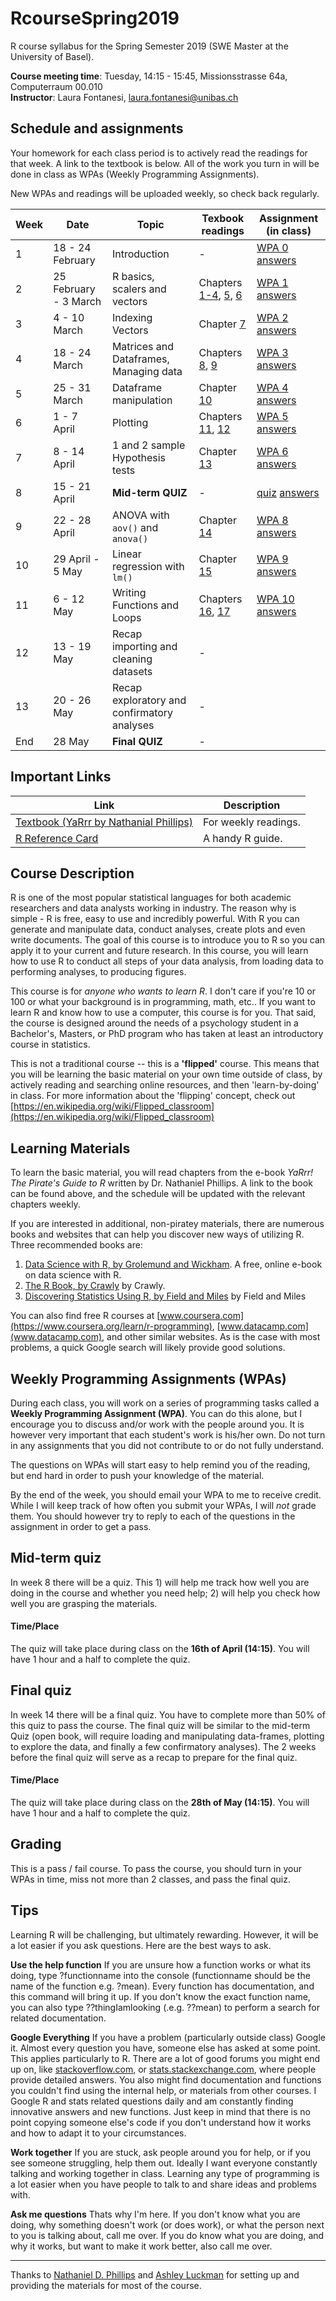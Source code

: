 # RcourseSpring2019
R course syllabus for the Spring Semester 2019 (SWE Master at the University of Basel).

**Course meeting time**: Tuesday, 14:15 - 15:45, Missionsstrasse 64a, Computerraum 00.010 <br/>
**Instructor**: Laura Fontanesi, [laura.fontanesi@unibas.ch](mailto:laura.fontanesi@unibas.ch)


## Schedule and assignments
Your homework for each class period is to actively read the readings for that week. A link to the textbook is below. All of the work you turn in will be done in class as WPAs (Weekly Programming Assignments).

New WPAs and readings will be uploaded weekly, so check back regularly.

| Week | Date | Topic | Texbook readings | Assignment (in class) |
| ------ | ------ | ------------------------ | ----------------- | ---------------------- |
| 1 | 18 - 24 February | Introduction | - | [WPA 0](https://github.com/laurafontanesi/RcourseSpring2019/blob/master/notebooks/wpa_0.ipynb) [answers](https://github.com/laurafontanesi/RcourseSpring2019/blob/master/notebooks/wpa_0_answers.ipynb)|
| 2 | 25 February - 3 March | R basics, scalers and vectors | Chapters [1-4](https://bookdown.org/ndphillips/YaRrr/), [5](https://bookdown.org/ndphillips/YaRrr/scalersvectors.html), [6](https://bookdown.org/ndphillips/YaRrr/vectorfunctions.html) | [WPA 1](https://github.com/laurafontanesi/RcourseSpring2019/blob/master/notebooks/wpa_1.ipynb) [answers](https://github.com/laurafontanesi/RcourseSpring2019/blob/master/notebooks/wpa_1_answers.ipynb)|
| 3 | 4 - 10 March | Indexing Vectors | Chapter [7](https://bookdown.org/ndphillips/YaRrr/vectorindexing.html) | [WPA 2](https://github.com/laurafontanesi/RcourseSpring2019/blob/master/notebooks/wpa_2.ipynb) [answers](https://github.com/laurafontanesi/RcourseSpring2019/blob/master/notebooks/wpa_2_answers.ipynb)|
| 4 | 18 - 24 March | Matrices and Dataframes, Managing data | Chapters [8](https://bookdown.org/ndphillips/YaRrr/matricesdataframes.html), [9](https://bookdown.org/ndphillips/YaRrr/importingdata.html) | [WPA 3](https://github.com/laurafontanesi/RcourseSpring2019/blob/master/notebooks/wpa_3.ipynb) [answers](https://github.com/laurafontanesi/RcourseSpring2019/blob/master/notebooks/wpa_3_answers.ipynb)|
| 5 | 25 - 31 March | Dataframe manipulation | Chapter [10](https://bookdown.org/ndphillips/YaRrr/advanceddataframe.html) | [WPA 4](https://github.com/laurafontanesi/RcourseSpring2019/blob/master/notebooks/wpa_4.ipynb) [answers](https://github.com/laurafontanesi/RcourseSpring2019/blob/master/notebooks/wpa_4_answers.ipynb) |
| 6 | 1 - 7 April | Plotting | Chapters [11](https://bookdown.org/ndphillips/YaRrr/plotting1.html),  [12](https://bookdown.org/ndphillips/YaRrr/plotting2.html) | [WPA 5](https://github.com/laurafontanesi/RcourseSpring2019/blob/master/notebooks/wpa_5.ipynb) [answers](https://github.com/laurafontanesi/RcourseSpring2019/blob/master/notebooks/wpa_5_answers.ipynb)|
| 7 | 8 - 14 April | 1 and 2 sample Hypothesis tests | Chapter [13](https://bookdown.org/ndphillips/YaRrr/htests.html) |  [WPA 6](https://github.com/laurafontanesi/RcourseSpring2019/blob/master/notebooks/wpa_6.ipynb) [answers](https://github.com/laurafontanesi/RcourseSpring2019/blob/master/notebooks/wpa_6_answers.ipynb)|
| 8 | 15 - 21 April | **Mid-term QUIZ** | - | [quiz](https://github.com/laurafontanesi/RcourseSpring2019/blob/master/notebooks/quiz_April16_2019.ipynb) [answers](https://github.com/laurafontanesi/RcourseSpring2019/blob/master/notebooks/quiz_April16_2019_answers.ipynb)|
| 9 | 22 - 28 April | ANOVA with `aov()` and `anova()` | Chapter [14](https://bookdown.org/ndphillips/YaRrr/anova.html) | [WPA 8](https://github.com/laurafontanesi/RcourseSpring2019/blob/master/notebooks/wpa_8.ipynb) [answers](https://github.com/laurafontanesi/RcourseSpring2019/blob/master/notebooks/wpa_8_answers.ipynb)|
| 10 | 29 April - 5 May | Linear regression with `lm()` | Chapter [15](https://bookdown.org/ndphillips/YaRrr/regression.html) | [WPA 9](https://github.com/laurafontanesi/RcourseSpring2019/blob/master/notebooks/wpa_9.ipynb) [answers](https://github.com/laurafontanesi/RcourseSpring2019/blob/master/notebooks/wpa_9_answers.ipynb)|
| 11 | 6 - 12 May | Writing Functions and Loops | Chapters [16](https://bookdown.org/ndphillips/YaRrr/functions.html), [17](https://bookdown.org/ndphillips/YaRrr/loops.html) | [WPA 10](https://github.com/laurafontanesi/RcourseSpring2019/blob/master/notebooks/wpa_10.ipynb) [answers](https://github.com/laurafontanesi/RcourseSpring2019/blob/master/notebooks/wpa_10_answers.ipynb) |
| 12 | 13 - 19 May | Recap importing and cleaning datasets | - | |
| 13 | 20 - 26 May | Recap exploratory and confirmatory analyses | - | |
| End | 28 May | **Final QUIZ** | - | |


## Important Links
Link | Description 
-------------------- | ----------------------------------- 
[Textbook (YaRrr by Nathanial Phillips)](https://bookdown.org/ndphillips/YaRrr/) | For weekly readings.
[R Reference Card](http://nathanieldphillips.com/wp-content/uploads/2016/03/RReferenceCard.pdf) | A handy R guide.


## Course Description
R is one of the most popular statistical languages for both academic researchers and data analysts working in industry. The reason why is simple - R is free, easy to use and incredibly powerful. With R you can generate and manipulate data, conduct analyses, create plots and even write documents. The goal of this course is to introduce you to R so you can apply it to your current and future research. In this course, you will learn how to use R to conduct all steps of your data analysis, from loading data to performing analyses, to producing figures.

This course is for *anyone who wants to learn R*. I don't care if you're 10 or 100 or what your background is in programming, math, etc.. If you want to learn R and know how to use a computer, this course is for you. That said, the course is designed around the needs of a psychology student in a Bachelor's, Masters, or PhD program who has taken at least an introductory course in statistics.

This is not a traditional course -- this is a **'flipped'** course. This means that you will be learning the basic material on your own time outside of class, by actively reading and searching online resources, and then 'learn-by-doing' in class. For more information about the 'flipping' concept, check out [https://en.wikipedia.org/wiki/Flipped_classroom](https://en.wikipedia.org/wiki/Flipped_classroom)


## Learning Materials
To learn the basic material, you will read chapters from the e-book *YaRrr! The Pirate's Guide to R* written by Dr. Nathaniel Phillips. A link to the book can be found above, and the schedule will be updated with the relevant chapters weekly.

If you are interested in additional, non-piratey materials, there are numerous books and websites that can help you discover new ways of utilizing R. Three recommended books are:

1. [Data Science with R, by Grolemund and Wickham](http://r4ds.had.co.nz/). A free, online e-book on data science with R.
2. [The R Book, by Crawly](http://goo.gl/sYB5rs) by Crawly.
3. [Discovering Statistics Using R, by Field and Miles](http://goo.gl/WNKxjb) by Field and Miles

You can also find free R courses at [www.coursera.com](https://www.coursera.org/learn/r-programming), [www.datacamp.com](www.datacamp.com), and other similar websites. As is the case with most problems, a quick Google search will likely provide good solutions.


## Weekly Programming Assignments (WPAs)
During each class, you will work on a series of programming tasks called a **Weekly Programming Assignment (WPA)**. You can do this alone, but I encourage you to discuss and/or work with the people around you. It is however very important that each student's work is his/her own. Do not turn in any assignments that you did not contribute to or do not fully understand.

The questions on WPAs will start easy to help remind you of the reading, but end hard in order to push your knowledge of the material. 

By the end of the week, you should email your WPA to me to receive credit. While I will keep track of how often you submit your WPAs, I will *not* grade them. You should however try to reply to each of the questions in the assignment in order to get a pass.


## Mid-term quiz
In week 8 there will be a quiz. This 1) will help me track how well you are doing in the course and whether you need help; 2) will help you check how well you are grasping the materials. 

#### Time/Place
The quiz will take place during class on the **16th of April (14:15)**. You will have 1 hour and a half to complete the quiz.

## Final quiz
In week 14 there will be a final quiz. You have to complete more than 50% of this quiz to pass the course. The final quiz will be similar to the mid-term Quiz (open book, will require loading and manipulating data-frames, plotting to explore the data, and finally a few confirmatory analyses). The 2 weeks before the final quiz will serve as a recap to prepare for the final quiz.

#### Time/Place
The quiz will take place during class on the **28th of May (14:15)**. You will have 1 hour and a half to complete the quiz.

## Grading
This is a pass / fail course. To pass the course, you should turn in your WPAs in time, miss not more than 2 classes, and pass the final quiz.

## Tips
Learning R will be challenging, but ultimately rewarding. However, it will be a lot easier if you ask questions. Here are the best ways to ask.

**Use the help function**
If you are unsure how a function works or what its doing, type ?functionname into the console (functionname should be the name of the function e.g. ?mean). Every function has documentation, and this command will bring it up. If you don't know the exact function name, you can also type ??thingIamlooking (.e.g. ??mean) to perform a search for related documentation.

**Google Everything**
If you have a problem (particularly outside class) Google it. Almost every question you have, someone else has asked at some point. This applies particularly to R. There are a lot of good forums you might end up on, like [stackoverflow.com](http://stackoverflow.com/tags/r/), or [stats.stackexchange.com](http://stats.stackexchange.com/questions/tagged/r), where people provide detailed answers. You also might find documentation and functions you couldn't find using the internal help, or materials from other courses. I Google R and stats related questions daily and am constantly finding innovative answers and new functions. Just keep in mind that there is no point copying someone else's code if you don't understand how it works and how to adapt it to your circumstances.

**Work together**
If you are stuck, ask people around you for help, or if you see someone struggling, help them out. Ideally I want everyone constantly talking and working together in class. Learning any type of programming is a lot easier when you have people to talk to and share ideas and problems with. 

**Ask me questions**
Thats why I'm here. If you don't know what you are doing, why something doesn't work (or does work), or what the person next to you is talking about, call me over. If you do know what you are doing, and why it works, but want to make it work better, also call me over.

---
Thanks to [Nathaniel D. Phillips](http://nathanieldphillips.com/) and [Ashley Luckman](https://www.wbs.ac.uk/about/person/ashley-luckman) for setting up and providing the materials for most of the course.

